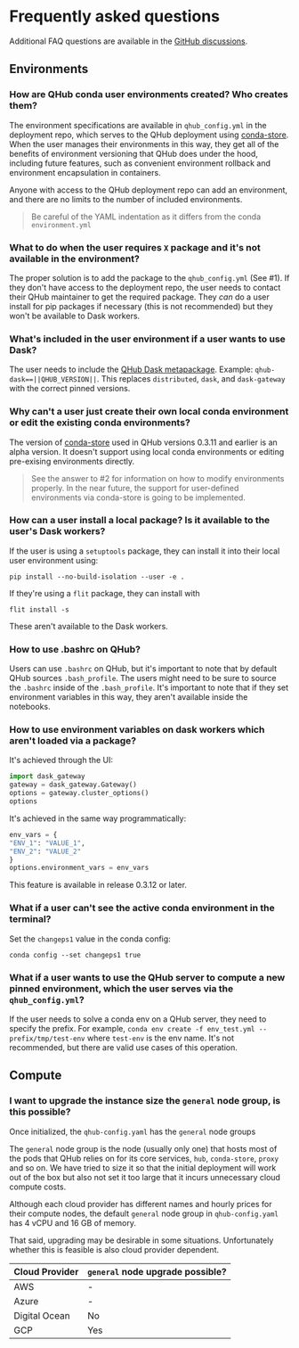 # Frequently asked questions

Additional FAQ questions are available in the [GitHub discussions](https://github.com/Quansight/qhub/discussions/categories/q-a).

## Environments

### How are QHub conda user environments created? Who creates them?

The environment specifications are available in `qhub_config.yml` in the deployment repo, which serves to the QHub deployment using
[conda-store](https://conda-store.readthedocs.io/). When the user manages their environments in this way, they get all of the benefits of environment versioning that QHub does
under the hood, including future features, such as convenient environment rollback and environment encapsulation in containers.

Anyone with access to the QHub deployment repo can add an environment, and there are no limits to the number of included environments.

> Be careful of the YAML indentation as it differs from the conda `environment.yml`

### What to do when the user requires `X` package and it's not available in the environment?

The proper solution is to add the package to the `qhub_config.yml` (See #1). If they don't have access to the deployment repo, the user needs to contact their QHub maintainer to
get the required package. They *can* do a user install for pip packages if necessary (this is not recommended) but they won't be available to Dask workers.

### What's included in the user environment if a user wants to use Dask?

The user needs to include the [QHub Dask metapackage](https://github.com/conda-forge/qhub-dask-feedstock). Example: `qhub-dask==||QHUB_VERSION||`. This replaces `distributed`,
`dask`, and `dask-gateway` with the correct pinned versions.

### Why can't a user just create their own local conda environment or edit the existing conda environments?

The version of [conda-store](https://conda-store.readthedocs.io/) used in QHub versions 0.3.11 and earlier is an alpha version. It doesn't support using local conda environments or
editing pre-exising environments directly.

> See the answer to #2 for information on how to modify environments properly. In the near future, the support for user-defined environments via conda-store is going to be
> implemented.

### How can a user install a local package? Is it available to the user's Dask workers?

If the user is using a `setuptools` package, they can install it into their local user environment using:

```shell
pip install --no-build-isolation --user -e .
```

If they're using a `flit` package, they can install with

```shell
flit install -s
```

These aren't available to the Dask workers.

### How to use .bashrc on QHub?

Users can use `.bashrc` on QHub, but it's important to note that by default QHub sources `.bash_profile`. The users might need to be sure to source the `.bashrc` inside of the
`.bash_profile`. It's important to note that if they set environment variables in this way, they aren't available inside the notebooks.

### How to use environment variables on dask workers which aren't loaded via a package?

It's achieved through the UI:

```python
import dask_gateway
gateway = dask_gateway.Gateway()
options = gateway.cluster_options()
options
```

It's achieved in the same way programmatically:

```python
env_vars = {
"ENV_1": "VALUE_1",
"ENV_2": "VALUE_2"
}
options.environment_vars = env_vars
```

This feature is available in release 0.3.12 or later.

### What if a user can't see the active conda environment in the terminal?

Set the `changeps1` value in the conda config:

```shell
conda config --set changeps1 true
```

### What if a user wants to use the QHub server to compute a new pinned environment, which the user serves via the `qhub_config.yml`?

If the user needs to solve a conda env on a QHub server, they need to specify the prefix. For example, `conda env create -f env_test.yml --prefix/tmp/test-env` where `test-env` is
the env name. It's not recommended, but there are valid use cases of this operation.

## Compute

### I want to upgrade the instance size the `general` node group, is this possible?

Once initialized, the `qhub-config.yaml` has the `general` node groups

The `general` node group is the node (usually only one) that hosts most of the pods that QHub relies on for its core services, `hub`, `conda-store`, `proxy` and so on. We have
tried to size it so that the initial deployment will work out of the box but also not set it too large that it incurs unnecessary cloud compute costs.

Although each cloud provider has different names and hourly prices for their compute nodes, the default `general` node group in `qhub-config.yaml` has 4 vCPU and 16 GB of memory.

That said, upgrading may be desirable in some situations. Unfortunately whether this is feasible is also cloud provider dependent.

| Cloud Provider | `general` node upgrade possible? |
| :------------- | :------------------------------- |
| AWS            | -                                |
| Azure          | -                                |
| Digital Ocean  | No                               |
| GCP            | Yes                              |
